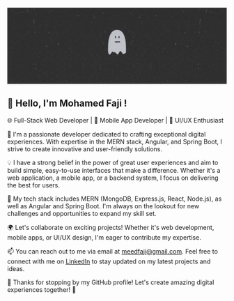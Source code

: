 ![Introduction](./intro.gif)

## 👋 Hello, I'm Mohamed Faji !

🌐 Full-Stack Web Developer | 📱 Mobile App Developer | 🎨 UI/UX Enthusiast

🚀 I'm a passionate developer dedicated to crafting exceptional digital experiences. With expertise in the MERN stack, Angular, and Spring Boot, I strive to create innovative and user-friendly solutions.

💡 I have a strong belief in the power of great user experiences and aim to build simple, easy-to-use interfaces that make a difference. Whether it's a web application, a mobile app, or a backend system, I focus on delivering the best for users.

🌟 My tech stack includes MERN (MongoDB, Express.js, React, Node.js), as well as Angular and Spring Boot. I'm always on the lookout for new challenges and opportunities to expand my skill set.

🌍 Let's collaborate on exciting projects! Whether it's web development, mobile apps, or UI/UX design, I'm eager to contribute my expertise.

📫 You can reach out to me via email at meedfaji@gmail.com. Feel free to connect with me on [LinkedIn](https://www.linkedin.com/in/medfaji-dev/) to stay updated on my latest projects and ideas.

🌈 Thanks for stopping by my GitHub profile! Let's create amazing digital experiences together! 🚀
